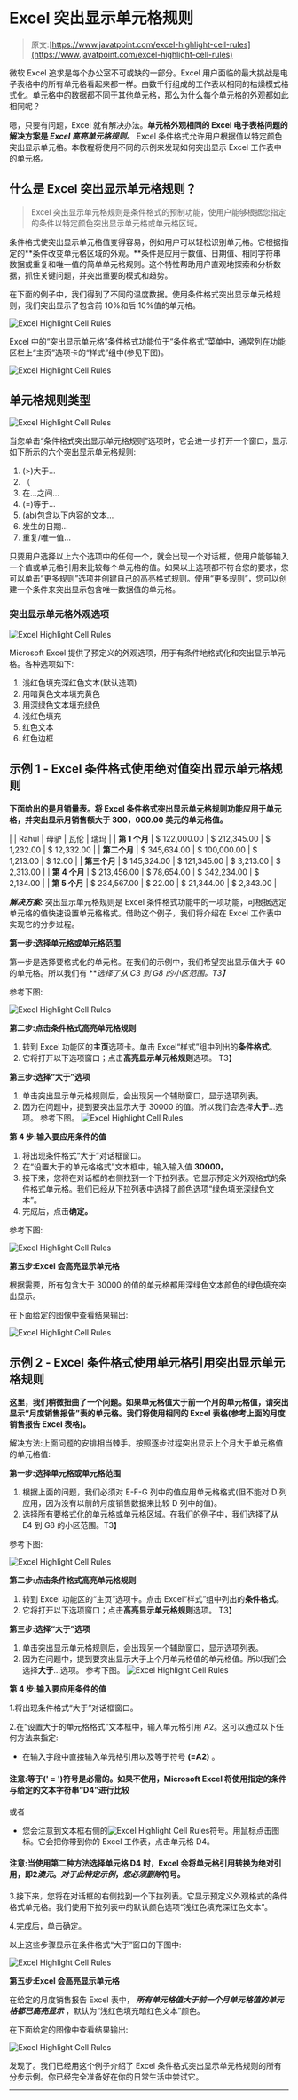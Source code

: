 # Excel 突出显示单元格规则

> 原文:[https://www.javatpoint.com/excel-highlight-cell-rules](https://www.javatpoint.com/excel-highlight-cell-rules)

微软 Excel 追求是每个办公室不可或缺的一部分。Excel 用户面临的最大挑战是电子表格中的所有单元格看起来都一样。由数千行组成的工作表以相同的枯燥模式格式化。单元格中的数据都不同于其他单元格，那么为什么每个单元格的外观都如此相同呢？

嗯，只要有问题，Excel 就有解决办法。**单元格外观相同的 Excel 电子表格问题的解决方案是 *Excel 高亮单元格规则。*** Excel 条件格式允许用户根据值以特定颜色突出显示单元格。本教程将使用不同的示例来发现如何突出显示 Excel 工作表中的单元格。

## 什么是 Excel 突出显示单元格规则？

> Excel 突出显示单元格规则是条件格式的预制功能，使用户能够根据您指定的条件以特定颜色突出显示单元格或单元格区域。

条件格式使突出显示单元格值变得容易，例如用户可以轻松识别单元格。它根据指定的**条件改变单元格区域的外观。**条件是应用于数值、日期值、相同字符串数据或重复和唯一值的简单单元格规则。这个特性帮助用户直观地探索和分析数据，抓住关键问题，并突出重要的模式和趋势。

在下面的例子中，我们得到了不同的温度数据。使用条件格式突出显示单元格规则，我们突出显示了包含前 10%和后 10%值的单元格。

![Excel Highlight Cell Rules](img/e1413c9fc7b8f677f32ef15fe9e572b9.png)

Excel 中的“突出显示单元格”条件格式功能位于“条件格式”菜单中，通常列在功能区栏上“主页”选项卡的“样式”组中(参见下图)。

![Excel Highlight Cell Rules](img/87c052bafe0d09be2b1e05913bb6ed39.png)

## 单元格规则类型

![Excel Highlight Cell Rules](img/64aef244ad3247f2daaa2a49949048fe.png)

当您单击“条件格式突出显示单元格规则”选项时，它会进一步打开一个窗口，显示如下所示的六个突出显示单元格规则:

1.  (>)大于...
2.  （
3.  在...之间...
4.  (=)等于...
5.  (ab)包含以下内容的文本...
6.  发生的日期...
7.  重复/唯一值...

只要用户选择以上六个选项中的任何一个，就会出现一个对话框，使用户能够输入一个值或单元格引用来比较每个单元格的值。如果以上选项都不符合您的要求，您可以单击“更多规则”选项并创建自己的高亮格式规则。使用“更多规则”，您可以创建一个条件来突出显示包含唯一数据值的单元格。

### 突出显示单元格外观选项

![Excel Highlight Cell Rules](img/114ca33aee449d5ddf6476e60322041d.png)

Microsoft Excel 提供了预定义的外观选项，用于有条件地格式化和突出显示单元格。各种选项如下:

1.  浅红色填充深红色文本(默认选项)
2.  用暗黄色文本填充黄色
3.  用深绿色文本填充绿色
4.  浅红色填充
5.  红色文本
6.  红色边框

## 示例 1 - Excel 条件格式使用绝对值突出显示单元格规则

**下面给出的是月销量表。将 Excel 条件格式突出显示单元格规则功能应用于单元格，并突出显示月销售额大于 300，000.00 美元的单元格值。**

|  | Rahul | 母驴 | 瓦伦 | 瑞玛 |
| **第 1 个月** | $ 122,000.00 | $ 212,345.00 | $ 1,232.00 | $ 12,332.00 |
| **第二个月** | $ 345,634.00 | $ 100,000.00 | $ 1,213.00 | $ 12.00 |
| **第三个月** | $ 145,324.00 | $ 121,345.00 | $ 3,213.00 | $ 2,313.00 |
| **第 4 个月** | $ 213,456.00 | $ 78,654.00 | $ 342,234.00 | $ 2,134.00 |
| **第 5 个月** | $ 234,567.00 | $ 22.00 | $ 21,344.00 | $ 2,343.00 |

***解决方案:*** 突出显示单元格规则是 Excel 条件格式功能中的一项功能，可根据选定单元格的值快速设置单元格格式。借助这个例子，我们将介绍在 Excel 工作表中实现它的分步过程。

**第一步:选择单元格或单元格范围**

第一步是选择要格式化的单元格。在我们的示例中，我们希望突出显示值大于 60 的单元格。所以我们有 ***选择了从 C3 到 G8 的小区范围。*T3】**

参考下图:

![Excel Highlight Cell Rules](img/8b268dd9a80ad834fb872ce87591cbdc.png)

**第二步:点击条件格式高亮单元格规则**

1.  转到 Excel 功能区的**主页**选项卡。单击 Excel“样式”组中列出的**条件格式**。
2.  它将打开以下选项窗口；点击**高亮显示单元格规则**选项。
    T3】

**第三步:选择“大于”选项**

1.  单击突出显示单元格规则后，会出现另一个辅助窗口，显示选项列表。
2.  因为在问题中，提到要突出显示大于 30000 的值。所以我们会选择**大于**...选项。
    参考下图。
    ![Excel Highlight Cell Rules](img/7c22b5e53272cda54970c55dc3bcc6b2.png)

**第 4 步:输入要应用条件的值**

1.  将出现条件格式“大于”对话框窗口。
2.  在“设置大于的单元格格式”文本框中，输入输入值 **30000。**
3.  接下来，您将在对话框的右侧找到一个下拉列表。它显示预定义外观格式的条件格式单元格。我们已经从下拉列表中选择了颜色选项“绿色填充深绿色文本”。
4.  完成后，点击**确定。**

参考下图:

![Excel Highlight Cell Rules](img/64403b75621970c3fe3926857e9210d3.png)

**第五步:Excel 会高亮显示单元格**

根据需要，所有包含大于 30000 的值的单元格都用深绿色文本颜色的绿色填充突出显示。

在下面给定的图像中查看结果输出:

![Excel Highlight Cell Rules](img/e5f70e3e87d6974270acef75052f6941.png)

## 示例 2 - Excel 条件格式使用单元格引用突出显示单元格规则

**这里，我们稍微扭曲了一个问题。如果单元格值大于前一个月的单元格值，请突出显示“月度销售报告”表的单元格。我们将使用相同的 Excel 表格(参考上面的月度销售报告 Excel 表格)。**

解决方法:上面问题的安排相当棘手。按照逐步过程突出显示上个月大于单元格值的单元格值:

**第一步:选择单元格或单元格范围**

1.  根据上面的问题，我们必须对 E-F-G 列中的值应用单元格格式(但不能对 D 列应用，因为没有以前的月度销售数据来比较 D 列中的值)。
2.  选择所有要格式化的单元格或单元格区域。在我们的例子中，我们选择了从 E4 到 G8 的小区范围。T3】

参考下图:

![Excel Highlight Cell Rules](img/c5ca7dfe8496f605abe19fce6e9bde9e.png)

**第二步:点击条件格式高亮单元格规则**

1.  转到 Excel 功能区的“主页”选项卡。点击 Excel“样式”组中列出的**条件格式**。
2.  它将打开以下选项窗口；点击**高亮显示单元格规则**选项。
    T3】

**第三步:选择“大于”选项**

1.  单击突出显示单元格规则后，会出现另一个辅助窗口，显示选项列表。
2.  因为在问题中，提到要突出显示大于上个月单元格值的单元格值。所以我们会选择**大于**...选项。
    参考下图。
    ![Excel Highlight Cell Rules](img/7c22b5e53272cda54970c55dc3bcc6b2.png)

**第 4 步:输入要应用条件的值**

1.将出现条件格式“大于”对话框窗口。

2.在“设置大于的单元格格式”文本框中，输入单元格引用 A2。这可以通过以下任何方法来指定:

*   在输入字段中直接输入单元格引用以及等于符号 **(=A2)** 。

#### 注意:等于(' = ')符号是必需的。如果不使用，Microsoft Excel 将使用指定的条件与给定的文本字符串“D4”进行比较

或者

*   您会注意到文本框右侧的![Excel Highlight Cell Rules](img/c9bc579aa5c65753fb30df1652d002b3.png)符号。用鼠标点击图标。它会把你带到你的 Excel 工作表，点击单元格 D4。

#### 注意:当使用第二种方法选择单元格 D4 时，Excel 会将单元格引用转换为绝对引用，即$2 澳元。对于此特定示例，您必须删除$符号。

3.接下来，您将在对话框的右侧找到一个下拉列表。它显示预定义外观格式的条件格式单元格。我们使用下拉列表中的默认颜色选项“浅红色填充深红色文本”。

4.完成后，单击确定。

以上这些步骤显示在条件格式“大于”窗口的下图中:

![Excel Highlight Cell Rules](img/6e2a93308aeca8c072f98360e53a2039.png)

**第五步:Excel 会高亮显示单元格**

在给定的月度销售报告 Excel 表中， ***所有单元格值大于前一个月单元格值的单元格都已高亮显示*** ，默认为“浅红色填充暗红色文本”颜色。

在下面给定的图像中查看结果输出:

![Excel Highlight Cell Rules](img/b41011d9c6b2955f00171ee559de1402.png)

发现了。我们已经用这个例子介绍了 Excel 条件格式突出显示单元格规则的所有分步示例。你已经完全准备好在你的日常生活中尝试它。

* * *
